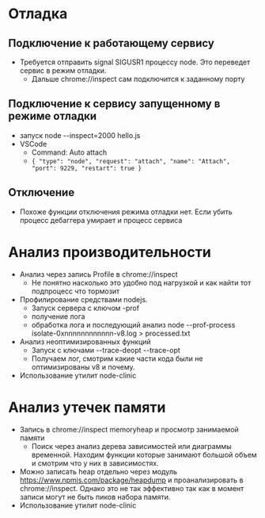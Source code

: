 # Отладка
## Подключение к работающему сервису
* Требуется отправить signal SIGUSR1 процессу node. Это переведет сервис в режим отладки.
    * Дальше chrome://inspect сам подключится к заданному порту
## Подключение к сервису запущенному в режиме отладки
* запуск node --inspect=2000 hello.js
* VSCode
  * Command: Auto attach
  * `{
            "type": "node",
            "request": "attach",
            "name": "Attach",
            "port": 9229,
            "restart": true
    }`

## Отключение
* Похоже функции отключения режима отладки нет. Если убить процесс дебаггера умирает и процесс сервиса

# Анализ производительности
* Анализ через запись Profile в chrome://inspect
    * Не понятно насколько это удобно под нагрузкой и как найти тот подпроцесс что тормозит
* Профилирование средствами nodejs. 
    * Запуск сервера с ключом -prof
    * получение лога
    * обработка лога и последующий анализ node --prof-process isolate-0xnnnnnnnnnnnn-v8.log > processed.txt
* Анализ неоптимизированных функций
    * Запуск с ключами --trace-deopt --trace-opt
    * Получаем лог, смотрим какие части кода были не оптимизированы v8 и почему.
* Использование утилит node-clinic

# Анализ утечек памяти
* Запись в chrome://inspect memoryheap и просмотр занимаемой памяти
    * Поиск через анализ дерева зависимостей или диаграммы временной. Находим функции которые занимают большой объем 
    и смотрим что у них в зависимостях.
* Можно записать heap отдельно через модуль https://www.npmjs.com/package/heapdump и проанализировать в chrome://inspect.
Однако это не так эффективно так как в момент записи могут не быть пиков набора памяти.
* Использование утилит node-clinic
